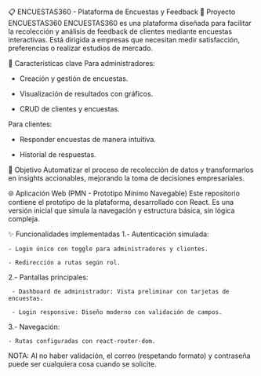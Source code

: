 📋 ENCUESTAS360 - Plataforma de Encuestas y Feedback
📌 Proyecto ENCUESTAS360
ENCUESTAS360 es una plataforma diseñada para facilitar la recolección y análisis de feedback de clientes mediante encuestas interactivas. Está dirigida a empresas que necesitan medir satisfacción, preferencias o realizar estudios de mercado.

🔹 Características clave
Para administradores:

 - Creación y gestión de encuestas.

 - Visualización de resultados con gráficos.

 - CRUD de clientes y encuestas.

Para clientes:

 - Responder encuestas de manera intuitiva.

 - Historial de respuestas.

🎯 Objetivo
Automatizar el proceso de recolección de datos y transformarlos en insights accionables, mejorando la toma de decisiones empresariales.

🌐 Aplicación Web (PMN - Prototipo Mínimo Navegable)
Este repositorio contiene el prototipo de la plataforma, desarrollado con React. Es una versión inicial que simula la navegación y estructura básica, sin lógica compleja.

✨ Funcionalidades implementadas
1.- Autenticación simulada:

    - Login único con toggle para administradores y clientes.

    - Redirección a rutas según rol.

2.- Pantallas principales:

     - Dashboard de administrador: Vista preliminar con tarjetas de encuestas.

     - Login responsive: Diseño moderno con validación de campos.

3.- Navegación:

    - Rutas configuradas con react-router-dom.


NOTA:
    Al no haber validación, el correo (respetando formato) y contraseña puede ser cualquiera cosa cuando se solicite.